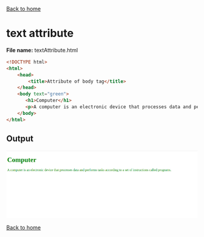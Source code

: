 [Back to home](README.md)
# text attribute

**File name:** textAttribute.html
```html
<!DOCTYPE html>
<html>
    <head>
        <title>Attribute of body tag</title>
    </head>
    <body text="green">
       <h1>Computer</h1>
       <p>A computer is an electronic device that processes data and performs tasks according to a set of instructions called programs. </p>
    </body>
</html>
```


## Output
![](images/textAttribute.png)

[Back to home](README.md)
